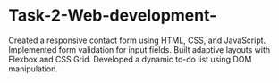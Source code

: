 # Task-2-Web-development-
Created a responsive contact form using HTML, CSS, and JavaScript. Implemented form validation for input fields. Built adaptive layouts with Flexbox and CSS Grid. Developed a dynamic to-do list using DOM manipulation.
